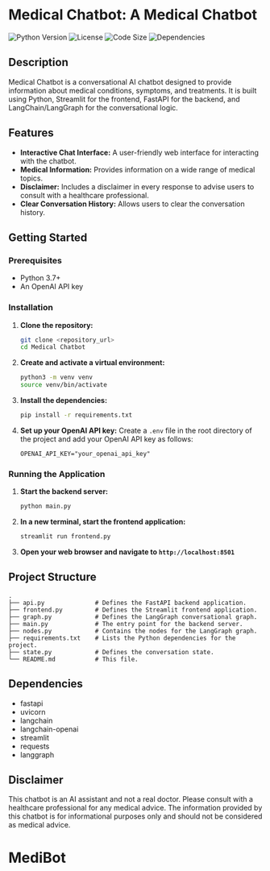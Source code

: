 # Medical Chatbot: A Medical Chatbot

![Python Version](https://img.shields.io/badge/python-3.7%2B-blue)
![License](https://img.shields.io/badge/license-MIT-green)
![Code Size](https://img.shields.io/github/languages/code-size/khulalit/MediBot)
![Dependencies](https://img.shields.io/badge/dependencies-up--to--date-brightgreen)

## Description
Medical Chatbot is a conversational AI chatbot designed to provide information about medical conditions, symptoms, and treatments. It is built using Python, Streamlit for the frontend, FastAPI for the backend, and LangChain/LangGraph for the conversational logic.

## Features
*   **Interactive Chat Interface:** A user-friendly web interface for interacting with the chatbot.
*   **Medical Information:** Provides information on a wide range of medical topics.
*   **Disclaimer:** Includes a disclaimer in every response to advise users to consult with a healthcare professional.
*   **Clear Conversation History:** Allows users to clear the conversation history.

## Getting Started

### Prerequisites
*   Python 3.7+
*   An OpenAI API key

### Installation
1.  **Clone the repository:**
    ```bash
    git clone <repository_url>
    cd Medical Chatbot
    ```
2.  **Create and activate a virtual environment:**
    ```bash
    python3 -m venv venv
    source venv/bin/activate
    ```
3.  **Install the dependencies:**
    ```bash
    pip install -r requirements.txt
    ```
4.  **Set up your OpenAI API key:**
    Create a `.env` file in the root directory of the project and add your OpenAI API key as follows:
    ```
    OPENAI_API_KEY="your_openai_api_key"
    ```

### Running the Application
1.  **Start the backend server:**
    ```bash
    python main.py
    ```
2.  **In a new terminal, start the frontend application:**
    ```bash
    streamlit run frontend.py
    ```
3.  **Open your web browser and navigate to `http://localhost:8501`**

## Project Structure
```
.
├── api.py              # Defines the FastAPI backend application.
├── frontend.py         # Defines the Streamlit frontend application.
├── graph.py            # Defines the LangGraph conversational graph.
├── main.py             # The entry point for the backend server.
├── nodes.py            # Contains the nodes for the LangGraph graph.
├── requirements.txt    # Lists the Python dependencies for the project.
├── state.py            # Defines the conversation state.
└── README.md           # This file.
```

## Dependencies
*   fastapi
*   uvicorn
*   langchain
*   langchain-openai
*   streamlit
*   requests
*   langgraph

## Disclaimer
This chatbot is an AI assistant and not a real doctor. Please consult with a healthcare professional for any medical advice. The information provided by this chatbot is for informational purposes only and should not be considered as medical advice.
# MediBot
